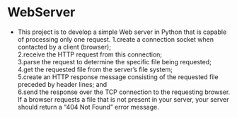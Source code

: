 # WebServer
* This project is to develop a simple Web server in Python that is capable of processing only one request.
1.create a connection socket when contacted by a client (browser);  
2.receive the HTTP request from this connection;   
3.parse the request to determine the specific file being requested;   
4.get the requested file from the server’s file system;   
5.create an HTTP response message consisting of the requested file preceded by header lines; and   
6.send the response over the TCP connection to the requesting browser. If a browser requests a file that is not present in your server, your server should return a “404 Not Found” error message.  
